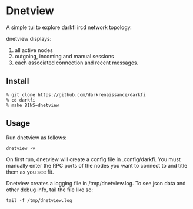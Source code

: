 # Dnetview

A simple tui to explore darkfi ircd network topology.

dnetview displays: 

1. all active nodes
2. outgoing, incoming and manual sessions
3. each associated connection and recent messages.

## Install 

```shell
% git clone https://github.com/darkrenaissance/darkfi 
% cd darkfi
% make BINS=dnetview
```

## Usage

Run dnetview as follows:

```shell
dnetview -v
```

On first run, dnetview will create a config file in .config/darkfi. You
must manually enter the RPC ports of the nodes you want to connect to
and title them as you see fit.

Dnetview creates a logging file in /tmp/dnetview.log. To see json data
and other debug info, tail the file like so:

```shell
tail -f /tmp/dnetview.log
```

